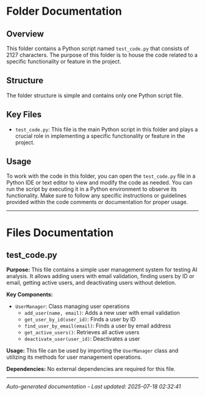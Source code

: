 # Folder Documentation

## Overview
This folder contains a Python script named `test_code.py` that consists of 2127 characters. The purpose of this folder is to house the code related to a specific functionality or feature in the project.

## Structure
The folder structure is simple and contains only one Python script file.

## Key Files
- `test_code.py`: This file is the main Python script in this folder and plays a crucial role in implementing a specific functionality or feature in the project.

## Usage
To work with the code in this folder, you can open the `test_code.py` file in a Python IDE or text editor to view and modify the code as needed. You can run the script by executing it in a Python environment to observe its functionality. Make sure to follow any specific instructions or guidelines provided within the code comments or documentation for proper usage.

---

# Files Documentation

## test_code.py

**Purpose:** This file contains a simple user management system for testing AI analysis. It allows adding users with email validation, finding users by ID or email, getting active users, and deactivating users without deletion.

**Key Components:**
- `UserManager`: Class managing user operations
  - `add_user(name, email)`: Adds a new user with email validation
  - `get_user_by_id(user_id)`: Finds a user by ID
  - `find_user_by_email(email)`: Finds a user by email address
  - `get_active_users()`: Retrieves all active users
  - `deactivate_user(user_id)`: Deactivates a user

**Usage:** This file can be used by importing the `UserManager` class and utilizing its methods for user management operations.

**Dependencies:** No external dependencies are required for this file.

---
*Auto-generated documentation - Last updated: 2025-07-18 02:32:41*
